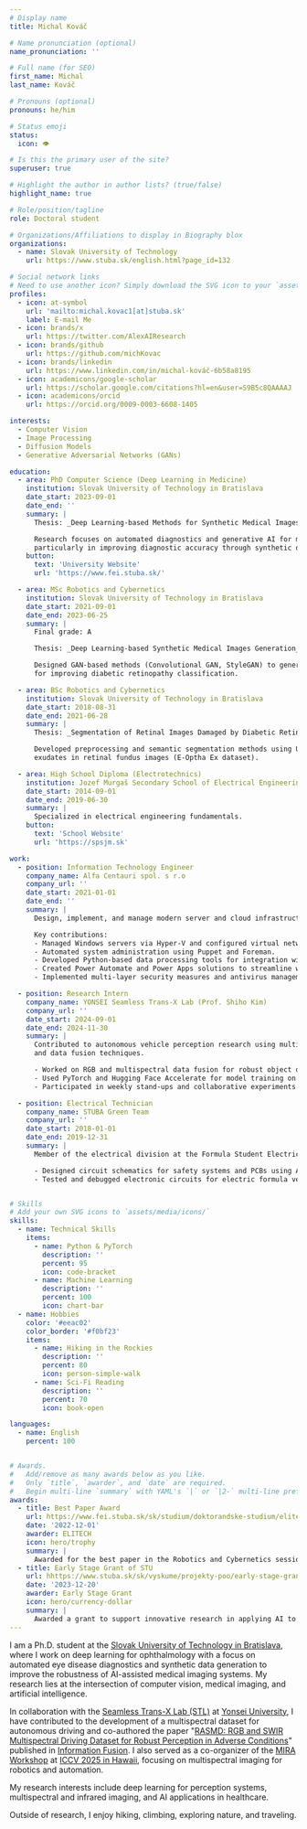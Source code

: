 ```yaml
---
# Display name
title: Michal Kováč

# Name pronunciation (optional)
name_pronunciation: ''

# Full name (for SEO)
first_name: Michal
last_name: Kováč

# Pronouns (optional)
pronouns: he/him

# Status emoji
status:
  icon: 👁

# Is this the primary user of the site?
superuser: true

# Highlight the author in author lists? (true/false)
highlight_name: true

# Role/position/tagline
role: Doctoral student

# Organizations/Affiliations to display in Biography blox
organizations:
  - name: Slovak University of Technology
    url: https://www.stuba.sk/english.html?page_id=132

# Social network links
# Need to use another icon? Simply download the SVG icon to your `assets/media/icons/` folder.
profiles:
  - icon: at-symbol
    url: 'mailto:michal.kovac1[at]stuba.sk'
    label: E-mail Me
  - icon: brands/x
    url: https://twitter.com/AlexAIResearch
  - icon: brands/github
    url: https://github.com/michKovac
  - icon: brands/linkedin
    url: https://www.linkedin.com/in/michal-kováč-6b58a8195
  - icon: academicons/google-scholar
    url: https://scholar.google.com/citations?hl=en&user=S9B5c8QAAAAJ
  - icon: academicons/orcid
    url: https://orcid.org/0009-0003-6608-1405

interests:
  - Computer Vision
  - Image Processing
  - Diffusion Models
  - Generative Adversarial Networks (GANs)

education:
  - area: PhD Computer Science (Deep Learning in Medicine)
    institution: Slovak University of Technology in Bratislava
    date_start: 2023-09-01
    date_end: ''
    summary: |
      Thesis: _Deep Learning-based Methods for Synthetic Medical Images Generation_

      Research focuses on automated diagnostics and generative AI for medical image synthesis, 
      particularly in improving diagnostic accuracy through synthetic data.
    button:
      text: 'University Website'
      url: 'https://www.fei.stuba.sk/'

  - area: MSc Robotics and Cybernetics
    institution: Slovak University of Technology in Bratislava
    date_start: 2021-09-01
    date_end: 2023-06-25
    summary: |
      Final grade: A

      Thesis: _Deep Learning-based Synthetic Medical Images Generation_

      Designed GAN-based methods (Convolutional GAN, StyleGAN) to generate synthetic retinal images 
      for improving diabetic retinopathy classification.

  - area: BSc Robotics and Cybernetics
    institution: Slovak University of Technology in Bratislava
    date_start: 2018-08-31
    date_end: 2021-06-28
    summary: |
      Thesis: _Segmentation of Retinal Images Damaged by Diabetic Retinopathy_

      Developed preprocessing and semantic segmentation methods using U-Net to detect 
      exudates in retinal fundus images (E-Optha Ex dataset).

  - area: High School Diploma (Electrotechnics)
    institution: Jozef Murgaš Secondary School of Electrical Engineering
    date_start: 2014-09-01
    date_end: 2019-06-30
    summary: |
      Specialized in electrical engineering fundamentals.
    button:
      text: 'School Website'
      url: 'https://spsjm.sk'

work:
  - position: Information Technology Engineer
    company_name: Alfa Centauri spol. s r.o
    company_url: ''
    date_start: 2021-01-01
    date_end: ''
    summary: |
      Design, implement, and manage modern server and cloud infrastructure with focus on automation and security.

      Key contributions:
      - Managed Windows servers via Hyper-V and configured virtual networks.
      - Automated system administration using Puppet and Foreman.
      - Developed Python-based data processing tools for integration with external systems.
      - Created Power Automate and Power Apps solutions to streamline workflows.
      - Implemented multi-layer security measures and antivirus management.

  - position: Research Intern
    company_name: YONSEI Seamless Trans-X Lab (Prof. Shiho Kim)
    company_url: ''
    date_start: 2024-09-01
    date_end: 2024-11-30
    summary: |
      Contributed to autonomous vehicle perception research using multispectral camera imaging 
      and data fusion techniques.

      - Worked on RGB and multispectral data fusion for robust object detection.
      - Used PyTorch and Hugging Face Accelerate for model training on GPU clusters.
      - Participated in weekly stand-ups and collaborative experiments.

  - position: Electrical Technician
    company_name: STUBA Green Team
    company_url: ''
    date_start: 2018-01-01
    date_end: 2019-12-31
    summary: |
      Member of the electrical division at the Formula Student Electric competition team.

      - Designed circuit schematics for safety systems and PCBs using Altium.
      - Tested and debugged electronic circuits for electric formula vehicles.


# Skills
# Add your own SVG icons to `assets/media/icons/`
skills:
  - name: Technical Skills
    items:
      - name: Python & PyTorch
        description: ''
        percent: 95
        icon: code-bracket
      - name: Machine Learning
        description: ''
        percent: 100
        icon: chart-bar
  - name: Hobbies
    color: '#eeac02'
    color_border: '#f0bf23'
    items:
      - name: Hiking in the Rockies
        description: ''
        percent: 80
        icon: person-simple-walk
      - name: Sci-Fi Reading
        description: ''
        percent: 70
        icon: book-open

languages:
  - name: English
    percent: 100


# Awards.
#   Add/remove as many awards below as you like.
#   Only `title`, `awarder`, and `date` are required.
#   Begin multi-line `summary` with YAML's `|` or `|2-` multi-line prefix and indent 2 spaces below.
awards:
  - title: Best Paper Award
    url: https://www.fei.stuba.sk/sk/studium/doktorandske-studium/elitech.html?page_id=3869
    date: '2022-12-01'
    awarder: ELITECH
    icon: hero/trophy
    summary: |
      Awarded for the best paper in the Robotics and Cybernetics session at the ELITECH conference.
  - title: Early Stage Grant of STU
    url: hhttps://www.stuba.sk/sk/vyskume/projekty-poo/early-stage-granty.html?page_id=16590
    date: '2023-12-20'
    awarder: Early Stage Grant
    icon: hero/currency-dollar
    summary: |
      Awarded a grant to support innovative research in applying AI to healthcare, focusing on improving diagnostic accuracy and patient outcomes through advanced machine learning techniques.
---
```


I am a Ph.D. student at the [Slovak University of Technology in Bratislava](https://www.stuba.sk/english.html?page_id=132), where I work on deep learning for ophthalmology with a focus on automated eye disease diagnostics and synthetic data generation to improve the robustness of AI-assisted medical imaging systems. My research lies at the intersection of computer vision, medical imaging, and artificial intelligence.

In collaboration with the [Seamless Trans-X Lab (STL)](https://stl.yonsei.ac.kr/) at [Yonsei University](https://www.yonsei.ac.kr/), I have contributed to the development of a multispectral dataset for autonomous driving and co-authored the paper "[RASMD: RGB and SWIR Multispectral Driving Dataset for Robust Perception in Adverse Conditions](https://www.sciencedirect.com/science/article/abs/pii/S1566253525009340)" published in [Information Fusion](https://www.sciencedirect.com/journal/information-fusion). I also served as a co-organizer of the [MIRA Workshop](https://multispectral4ra.github.io/) at [ICCV 2025 in Hawaii](https://iccv.thecvf.com/), focusing on multispectral imaging for robotics and automation.

My research interests include deep learning for perception systems, multispectral and infrared imaging, and AI applications in healthcare.

Outside of research, I enjoy hiking, climbing, exploring nature, and traveling.